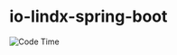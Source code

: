 # io-lindx-spring-boot

![Code Time](https://img.shields.io/endpoint?style=flat&url=https://codetime-api.datreks.com/badge/870?logoColor=white%26project=io-lindx-spring-boot%26recentMS=0%26showProject=false)